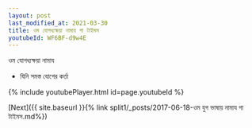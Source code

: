 ```yaml
---
layout: post
last_modified_at: 2021-03-30
title: ওম যোগধ্যক্ষয়া নামায গা টাইমস
youtubeId: WF6BF-d9w4E
---
```

 
 
 ওম যোগধ্যক্ষয়া নামায  
 
 -  যিনি সমস্ত যোগের কর্তা 
 
  
 
  
 
 
 
 
 
 


{% include youtubePlayer.html id=page.youtubeId %}
 
[Next]({{ site.baseurl }}{% link  split1/_posts/2017-06-18-ওম যুগ ভাষায় নামায গা টাইমস.md%})
 

